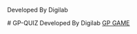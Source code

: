 <p>Developed By Digilab</p>
# GP-QUIZ 
Developed By Digilab <a href="https://digilabteam.github.io/GPQUIZ14/">GP GAME </a>
